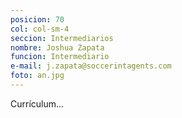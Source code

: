 ```yaml
---
posicion: 70
col: col-sm-4
seccion: Intermediarios
nombre: Joshua Zapata
funcion: Intermediario
e-mail: j.zapata@soccerintagents.com
foto: an.jpg
---
```

Currículum...
